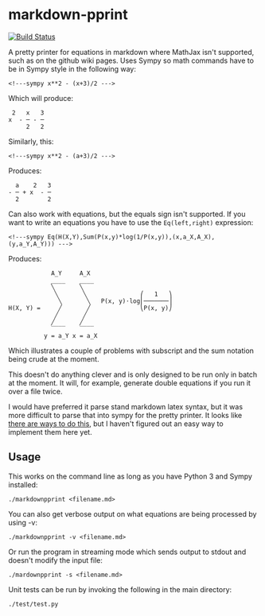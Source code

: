 markdown-pprint
===============

[![Build Status](https://travis-ci.org/fmaguire/markdown-pprint.svg?branch=master)](https://travis-ci.org/fmaguire/markdown-pprint)

A pretty printer for equations in markdown where MathJax isn't supported, such as on the github wiki pages.
Uses Sympy so math commands have to be in Sympy style in the following way:

```
<!---sympy x**2 - (x+3)/2 --->
```

Which will produce:

<!---sympy x**2 - (x+3)/2 --->
```
 2   x   3
x  - ─ - ─
     2   2
```

Similarly, this:

```
<!---sympy x**2 - (a+3)/2 --->
```

Produces:

<!---sympy x**2 - (a+3)/2 --->
```
  a    2   3
- ─ + x  - ─
  2        2
```

Can also work with equations, but the equals sign isn't supported.
If you want to write an equations you have to use the `Eq(left,right)` expression:

```
<!---sympy Eq(H(X,Y),Sum(P(x,y)*log(1/P(x,y)),(x,a_X,A_X),(y,a_Y,A_Y))) --->
```

Produces:

<!---sympy Eq(H(X,Y),Sum(P(x,y)*log(1/P(x,y)),(x,a_X,A_X),(y,a_Y,A_Y))) --->
```
            A_Y     A_X                       
            ____    ____                      
            ╲       ╲                         
             ╲       ╲               ⎛   1   ⎞
              ╲       ╲   P(x, y)⋅log⎜───────⎟
H(X, Y) =     ╱       ╱              ⎝P(x, y)⎠
             ╱       ╱                        
            ╱       ╱                         
            ‾‾‾‾    ‾‾‾‾                      
          y = a_Y x = a_X                     
```

Which illustrates a couple of problems with subscript and the sum notation being crude at the moment.

This doesn't do anything clever and is only designed to be run only in batch at the moment.
It will, for example, generate double equations if you run it over a file twice.

I would have preferred it parse stand markdown latex syntax, but it was more difficult to parse that into sympy for the pretty printer.
It looks like [there are ways to do this][stack], but I haven't figured out an easy way to implement them here yet.

[stack]: https://stackoverflow.com/questions/15805882/convert-a-latex-formula-to-a-type-that-can-be-used-inside-sympy

Usage
-----

This works on the command line as long as you have Python 3 and Sympy installed:

```
./markdownpprint <filename.md>
```

You can also get verbose output on what equations are being processed by using -v:

```
./markdownpprint -v <filename.md>
```

Or run the program in streaming mode which sends output to stdout and doesn't modify the input file:

```
./mardownpprint -s <filename.md>
```

Unit tests can be run by invoking the following in the main directory:

```
./test/test.py
```
